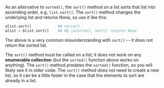 As an alternative to `sorted()`, the `sort()` method on a list sorts that list into ascending order, e.g. `list.sort()`. The `sort()` method changes the underlying list and returns None, so use it like this:
    
```python    
alist.sort()            ## correct
alist = blist.sort()    ## NO incorrect, sort() returns None
```

The above is a very common misunderstanding with `sort()` -- it does not return the sorted list. 

The `sort()` method must be called on a list; it does not work on any **enumerable collection** (but the `sorted()` function above works on anything). The `sort()` method predates the `sorted()` function, so you will likely see it in older code. The `sort()` method does not need to create a new list, so it can be a little faster in the case that the elements to sort are already in a list.
